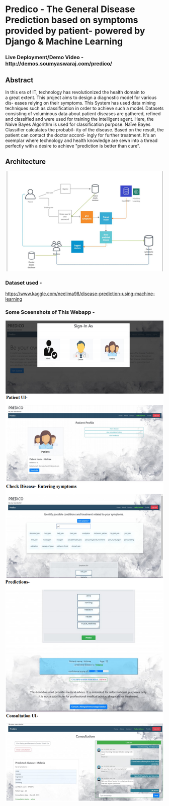 # Predico - The General Disease Prediction based on symptoms provided by patient- powered by Django & Machine Learning

### Live Deployment/Demo Video - http://demos.soumyaswaraj.com/predico/

## Abstract
In this era of  IT, technology has revolutionized the health domain to  
a  great  extent.  This  project  aims  to  design  a  diagnostic  model  for  various  dis- 
eases relying on their symptoms. This System has used data mining techniques 
such  as  classification  in  order  to  achieve  such  a  model.  Datasets  consisting  of 
voluminous  data  about patient diseases  are  gathered, refined and  classified  and 
were used for training the intelligent agent. Here, the Naive Bayes Algorithm is 
used  for  classification  purpose.  Naïve  Bayes  Classifier  calculates the  probabil- 
ity of the disease. Based on the result, the patient can contact the doctor accord- 
ingly for further  treatment. It's an  exemplar where  technology and health 
knowledge are sewn into a thread perfectly with a desire to achieve "prediction 
is better than cure".

## Architecture
![](https://github.com/SoumyaSwaraj/Predico/blob/main/architecture.png)
### Dataset used - 
https://www.kaggle.com/neelima98/disease-prediction-using-machine-learning

### Some Sceenshots of This Webapp -

![](https://github.com/SoumyaSwaraj/Predico/blob/main/screenshots/Capture1.PNG)
![](https://github.com/SoumyaSwaraj/Predico/blob/main/screenshots/Capture2.PNG)
![](https://github.com/SoumyaSwaraj/Predico/blob/main/screenshots/Capture3.PNG)
![](https://github.com/SoumyaSwaraj/Predico/blob/main/screenshots/Capture4.PNG)
![](https://github.com/SoumyaSwaraj/Predico/blob/main/screenshots/Capture5.PNG)


